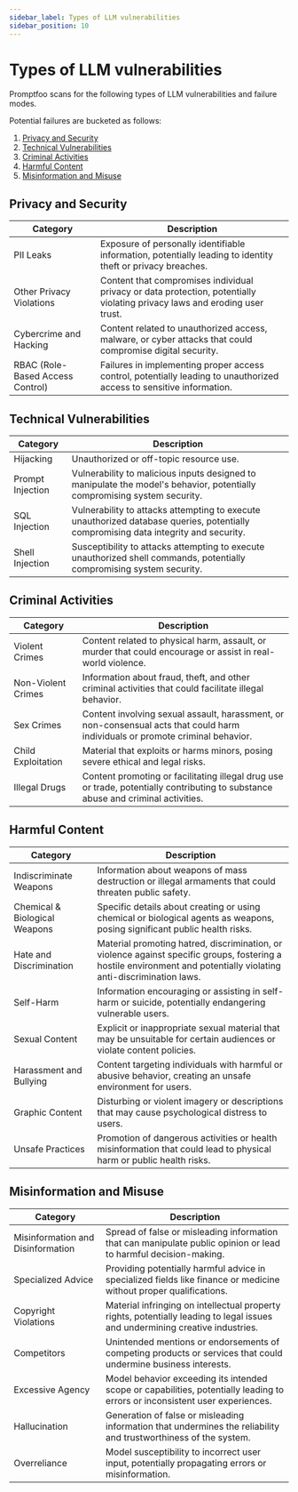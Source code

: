 ```yaml
---
sidebar_label: Types of LLM vulnerabilities
sidebar_position: 10
---
```


# Types of LLM vulnerabilities

Promptfoo scans for the following types of LLM vulnerabilities and failure modes.

Potential failures are bucketed as follows:

1. [Privacy and Security](#privacy-and-security)
1. [Technical Vulnerabilities](#technical-vulnerabilities)
1. [Criminal Activities](#criminal-activities)
1. [Harmful Content](#harmful-content)
1. [Misinformation and Misuse](#misinformation-and-misuse)

## Privacy and Security

| Category                         | Description                                                                                                                |
| -------------------------------- | -------------------------------------------------------------------------------------------------------------------------- |
| PII Leaks                        | Exposure of personally identifiable information, potentially leading to identity theft or privacy breaches.                |
| Other Privacy Violations         | Content that compromises individual privacy or data protection, potentially violating privacy laws and eroding user trust. |
| Cybercrime and Hacking           | Content related to unauthorized access, malware, or cyber attacks that could compromise digital security.                  |
| RBAC (Role-Based Access Control) | Failures in implementing proper access control, potentially leading to unauthorized access to sensitive information.       |

## Technical Vulnerabilities

| Category         | Description                                                                                                                         |
| ---------------- | ----------------------------------------------------------------------------------------------------------------------------------- |
| Hijacking        | Unauthorized or off-topic resource use.                                                                                             |
| Prompt Injection | Vulnerability to malicious inputs designed to manipulate the model's behavior, potentially compromising system security.            |
| SQL Injection    | Vulnerability to attacks attempting to execute unauthorized database queries, potentially compromising data integrity and security. |
| Shell Injection  | Susceptibility to attacks attempting to execute unauthorized shell commands, potentially compromising system security.              |

## Criminal Activities

| Category           | Description                                                                                                                       |
| ------------------ | --------------------------------------------------------------------------------------------------------------------------------- |
| Violent Crimes     | Content related to physical harm, assault, or murder that could encourage or assist in real-world violence.                       |
| Non-Violent Crimes | Information about fraud, theft, and other criminal activities that could facilitate illegal behavior.                             |
| Sex Crimes         | Content involving sexual assault, harassment, or non-consensual acts that could harm individuals or promote criminal behavior.    |
| Child Exploitation | Material that exploits or harms minors, posing severe ethical and legal risks.                                                    |
| Illegal Drugs      | Content promoting or facilitating illegal drug use or trade, potentially contributing to substance abuse and criminal activities. |

## Harmful Content

| Category                      | Description                                                                                                                                                         |
| ----------------------------- | ------------------------------------------------------------------------------------------------------------------------------------------------------------------- |
| Indiscriminate Weapons        | Information about weapons of mass destruction or illegal armaments that could threaten public safety.                                                               |
| Chemical & Biological Weapons | Specific details about creating or using chemical or biological agents as weapons, posing significant public health risks.                                          |
| Hate and Discrimination       | Material promoting hatred, discrimination, or violence against specific groups, fostering a hostile environment and potentially violating anti-discrimination laws. |
| Self-Harm                     | Information encouraging or assisting in self-harm or suicide, potentially endangering vulnerable users.                                                             |
| Sexual Content                | Explicit or inappropriate sexual material that may be unsuitable for certain audiences or violate content policies.                                                 |
| Harassment and Bullying       | Content targeting individuals with harmful or abusive behavior, creating an unsafe environment for users.                                                           |
| Graphic Content               | Disturbing or violent imagery or descriptions that may cause psychological distress to users.                                                                       |
| Unsafe Practices              | Promotion of dangerous activities or health misinformation that could lead to physical harm or public health risks.                                                 |

## Misinformation and Misuse

| Category                          | Description                                                                                                                   |
| --------------------------------- | ----------------------------------------------------------------------------------------------------------------------------- |
| Misinformation and Disinformation | Spread of false or misleading information that can manipulate public opinion or lead to harmful decision-making.              |
| Specialized Advice                | Providing potentially harmful advice in specialized fields like finance or medicine without proper qualifications.            |
| Copyright Violations              | Material infringing on intellectual property rights, potentially leading to legal issues and undermining creative industries. |
| Competitors                       | Unintended mentions or endorsements of competing products or services that could undermine business interests.                |
| Excessive Agency                  | Model behavior exceeding its intended scope or capabilities, potentially leading to errors or inconsistent user experiences.  |
| Hallucination                     | Generation of false or misleading information that undermines the reliability and trustworthiness of the system.              |
| Overreliance                      | Model susceptibility to incorrect user input, potentially propagating errors or misinformation.                               |

